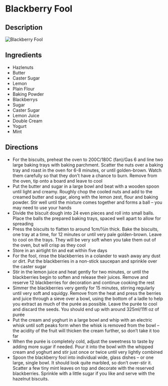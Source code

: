 # Blackberry Fool

## Description
![Blackberry Fool](https://www.themealdb.com/images/media/meals/rpvptu1511641092.jpg "Blackberry Fool")

## Ingredients
- Hazlenuts
- Butter
- Caster Sugar
- Lemon
- Plain Flour
- Baking Powder
- Blackberrys
- Sugar
- Caster Sugar
- Lemon Juice
- Double Cream
- Yogurt
- Mint

## Directions
- For the biscuits, preheat the oven to 200C/180C (fan)/Gas 6 and line two large baking trays with baking parchment. Scatter the nuts over a baking tray and roast in the oven for 6-8 minutes, or until golden-brown. Watch them carefully so that they don’t have a chance to burn. Remove from the oven, tip onto a board and leave to cool
- Put the butter and sugar in a large bowl and beat with a wooden spoon until light and creamy. Roughly chop the cooled nuts and add to the creamed butter and sugar, along with the lemon zest, flour and baking powder. Stir well until the mixture comes together and forms a ball – you may need to use your hands
- Divide the biscuit dough into 24 even pieces and roll into small balls. Place the balls the prepared baking trays, spaced well apart to allow for spreading
- Press the biscuits to flatten to around 1cm/½in thick. Bake the biscuits, one tray at a time, for 12 minutes or until very pale golden-brown. Leave to cool on the trays. They will be very soft when you take them out of the oven, but will crisp as they cool
- Store in an airtight tin and eat within five days
- For the fool, rinse the blackberries in a colander to wash away any dust or dirt. Put the blackberries in a non-stick saucepan and sprinkle over the caster sugar
- Stir in the lemon juice and heat gently for two minutes, or until the blackberries begin to soften and release their juices. Remove and reserve 12 blackberries for decoration and continue cooking the rest
- Simmer the blackberries very gently for 15 minutes, stirring regularly until very soft and squidgy. Remove from the heat and press the berries and juice through a sieve over a bowl, using the bottom of a ladle to help you extract as much of the purée as possible. Leave the purée to cool and discard the seeds. You should end up with around 325ml/11fl oz of purée
- Put the cream and yoghurt in a large bowl and whip with an electric whisk until soft peaks form when the whisk is removed from the bowl – the acidity of the fruit will thicken the cream further, so don’t take it too far
- When the purée is completely cold, adjust the sweetness to taste by adding more sugar if needed. Pour it into the bowl with the whipped cream and yoghurt and stir just once or twice until very lightly combined
- Spoon the blackberry fool into individual wide, glass dishes – or one large, single bowl. It should look quite marbled, so don’t over-stir it. Scatter a few tiny mint leaves on top and decorate with the reserved blackberries. Sprinkle with a little sugar if you like and serve with the hazelnut biscuits.
